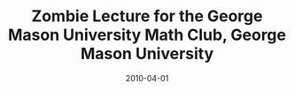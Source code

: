 ---
title: "Zombie Lecture for the George Mason University Math Club, George Mason University"
collection: talks
type: "Seminar" 
permalink: /talks/2010talk1
venue: "Fairfax, VA"
date: 2010-04-01
location: "Fairfax, VA"
---